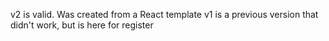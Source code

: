 v2 is valid. Was created from a React template
v1 is a previous version that didn't work, but is here for register
